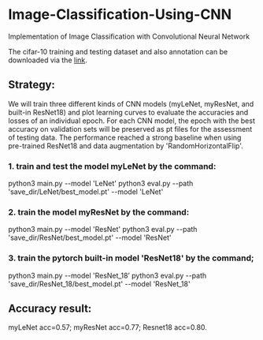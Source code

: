 # Image-Classification-Using-CNN
Implementation of Image Classification with Convolutional Neural Network

The cifar-10 training and testing dataset and also annotation can be downloaded via the [link](https://drive.google.com/file/d/1w9Vezb2rSbEMfl_IHzR0Hfeyi7c_JQKf/view?usp=sharing).

## Strategy:
We will train three different kinds of CNN models (myLeNet, myResNet, and built-in ResNet18) and plot learning curves to evaluate the accuracies and losses of an individual epoch. For each CNN model, the epoch with the best accuracy on validation sets will be preserved as pt files for the assessment of testing data. The performance reached a strong baseline when using pre-trained ResNet18 and data augmentation by 'RandomHorizontalFlip'.

### 1. train and test the model myLeNet by the command:
python3 main.py --model 'LeNet'
python3 eval.py --path 'save_dir/LeNet/best_model.pt' --model 'LeNet'

### 2. train the model myResNet by the command:
python3 main.py --model 'ResNet'
python3 eval.py --path 'save_dir/ResNet/best_model.pt' --model 'ResNet'

### 3. train the pytorch built-in model 'ResNet18' by the command;
python3 main.py --model 'ResNet_18’
python3 eval.py --path 'save_dir/ResNet_18/best_model.pt' --model 'ResNet_18'

## Accuracy result:
myLeNet acc=0.57; myResNet acc=0.77; Resnet18 acc=0.80.

